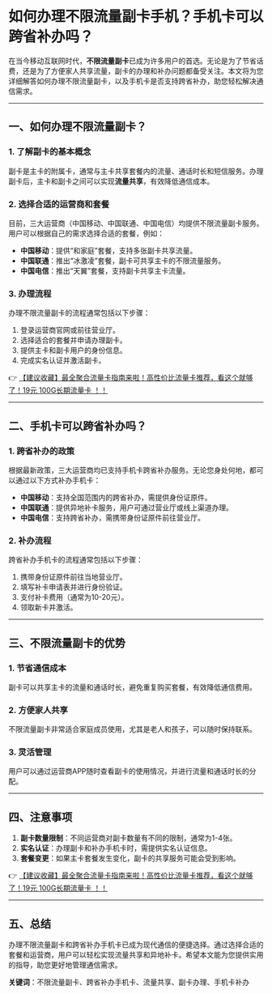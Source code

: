 # 如何办理不限流量副卡手机？手机卡可以跨省补办吗？

在当今移动互联网时代，**不限流量副卡**已成为许多用户的首选。无论是为了节省话费，还是为了方便家人共享流量，副卡的办理和补办问题都备受关注。本文将为您详细解答如何办理不限流量副卡，以及手机卡是否支持跨省补办，助您轻松解决通信需求。

---

## 一、如何办理不限流量副卡？

### 1. 了解副卡的基本概念
副卡是主卡的附属卡，通常与主卡共享套餐内的流量、通话时长和短信服务。办理副卡后，主卡和副卡之间可以实现**流量共享**，有效降低通信成本。

### 2. 选择合适的运营商和套餐
目前，三大运营商（中国移动、中国联通、中国电信）均提供不限流量副卡服务。用户可以根据自己的需求选择合适的套餐，例如：
- **中国移动**：提供“和家庭”套餐，支持多张副卡共享流量。
- **中国联通**：推出“冰激凌”套餐，副卡可共享主卡的不限流量服务。
- **中国电信**：推出“天翼”套餐，支持副卡共享主卡流量。

### 3. 办理流程
办理不限流量副卡的流程通常包括以下步骤：
1. 登录运营商官网或前往营业厅。
2. 选择适合的套餐并申请办理副卡。
3. 提供主卡和副卡用户的身份信息。
4. 完成实名认证并激活副卡。

👉 [【建议收藏】最全聚合流量卡指南来啦！高性价比流量卡推荐，看这个就够了！19元 100G长期流量卡 ！！](https://bit.ly/Liuliangka)

---

## 二、手机卡可以跨省补办吗？

### 1. 跨省补办的政策
根据最新政策，三大运营商均已支持手机卡跨省补办服务。无论您身处何地，都可以通过以下方式补办手机卡：
- **中国移动**：支持全国范围内的跨省补办，需提供身份证原件。
- **中国联通**：提供异地补卡服务，用户可通过营业厅或线上渠道办理。
- **中国电信**：支持跨省补办，需携带身份证原件前往营业厅。

### 2. 补办流程
跨省补办手机卡的流程通常包括以下步骤：
1. 携带身份证原件前往当地营业厅。
2. 填写补卡申请表并进行身份验证。
3. 支付补卡费用（通常为10-20元）。
4. 领取新卡并激活。

---

## 三、不限流量副卡的优势

### 1. 节省通信成本
副卡可以共享主卡的流量和通话时长，避免重复购买套餐，有效降低通信费用。

### 2. 方便家人共享
不限流量副卡非常适合家庭成员使用，尤其是老人和孩子，可以随时保持联系。

### 3. 灵活管理
用户可以通过运营商APP随时查看副卡的使用情况，并进行流量和通话时长的分配。

---

## 四、注意事项

1. **副卡数量限制**：不同运营商对副卡数量有不同的限制，通常为1-4张。
2. **实名认证**：办理副卡和补办手机卡时，需提供实名认证信息。
3. **套餐变更**：如果主卡套餐发生变化，副卡的共享服务可能会受到影响。

👉 [【建议收藏】最全聚合流量卡指南来啦！高性价比流量卡推荐，看这个就够了！19元 100G长期流量卡 ！！](https://bit.ly/Liuliangka)

---

## 五、总结

办理不限流量副卡和跨省补办手机卡已成为现代通信的便捷选择。通过选择合适的套餐和运营商，用户可以轻松实现流量共享和异地补卡。希望本文能为您提供实用的指导，助您更好地管理通信需求。

**关键词**：不限流量副卡、跨省补办手机卡、流量共享、副卡办理、手机卡补办
